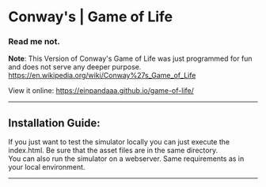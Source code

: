 # Conway's | Game of Life

### Read me not.

**Note**:
This Version of Conway's Game of Life was just programmed for fun and does not serve any deeper purpose.
https://en.wikipedia.org/wiki/Conway%27s_Game_of_Life


View it online: https://einpandaaa.github.io/game-of-life/
****
## Installation Guide:
If you just want to test the simulator locally you can just execute the index.html.
Be sure that the asset files are in the same directory. <br>
You can also run the simulator on a webserver. Same requirements as in your local environment.
****